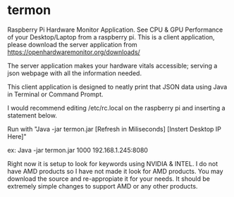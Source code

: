 # termon
Raspberry Pi Hardware Monitor Application. See CPU &amp; GPU Performance of your Desktop/Laptop from a raspberry pi.
This is a client application, please download the server application from https://openhardwaremonitor.org/downloads/

The server application makes your hardware vitals accessible; serving a json webpage with all the information needed.

This client application is designed to neatly print that JSON data using Java in Terminal or Command Prompt.

I would recommend editing /etc/rc.local on the raspberry pi and inserting a statement below.

Run with "Java -jar termon.jar [Refresh in Miliseconds] [Instert Desktop IP Here]"

ex: Java -jar termon.jar 1000 192.168.1.245:8080

Right now it is setup to look for keywords using NVIDIA & INTEL.
I do not have AMD products so I have not made it look for AMD products.
You may download the source and re-appropiate it for your needs. It should be extremely simple changes to support AMD
or any other products.
